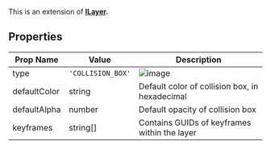 This is an extension of **[ILayer](/Documentation/Interfaces/ILayer.md).**

## Properties

| Prop Name | Value | Description |
| --------------------- | ------ | ------------------- |
| type | `'COLLISION_BOX'` |  ![image](https://github.com/user-attachments/assets/716e603c-44ed-4343-b0ec-3366f660ba89)|
| defaultColor | string | Default color of collision box, in hexadecimal |
| defaultAlpha | number | Default opacity of collision box |
| keyframes | string[] | Contains GUIDs of keyframes within the layer |

